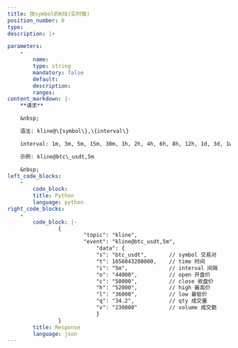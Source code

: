 ```yaml
---
title: 按symbol的K线(实时推)
position_number: 8
type:
description: |+

parameters:
    -
        name:
        type: string
        mandatory: false
        default:
        description:
        ranges:
content_markdown: |-
    **请求**

    &nbsp;

    语法: kline@\{symbol\},\{interval\}

    interval: 1m, 3m, 5m, 15m, 30m, 1h, 2h, 4h, 6h, 8h, 12h, 1d, 3d, 1w, 1M

    示例: kline@btc\_usdt,5m

    &nbsp;
left_code_blocks:
    -
        code_block:
        title: Python
        language: python
right_code_blocks:
    -
        code_block: |-
                {
                        "topic": "kline",
                        "event": "kline@btc_usdt,5m",
                            "data": {
                            "s": "btc_usdt",       // symbol 交易对
                            "t": 1656043200000,    // time 时间
                            "i": "5m",             // interval 间隔
                            "o": "44000",          // open 开盘价
                            "c": "50000",          // close 收盘价
                            "h": "52000",          // high 最⾼价
                            "l": "36000",          // low 最低价
                            "q": "34.2",           // qty 成交量
                            "v": "230000"          // volume 成交额
                            }
                }
        title: Response
        language: json
---
```

